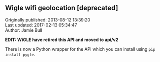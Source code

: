 ## Wigle wifi geolocation [deprecated]  
Originally published: 2013-08-12 13:39:20  
Last updated: 2017-02-13 05:34:47  
Author: Jamie Bull  
  
**EDIT: WiGLE have retired this API and moved to api/v2**

There is now a Python wrapper for the API which you can install using `pip install pygle`.